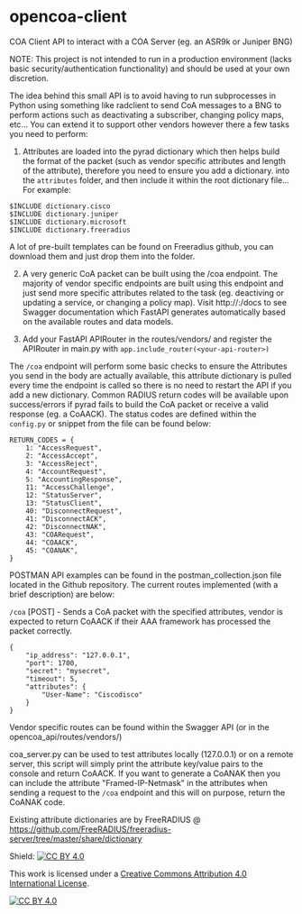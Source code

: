# opencoa-client
COA Client API to interact with a COA Server (eg. an ASR9k or Juniper BNG)

NOTE: This project is not intended to run in a production environment (lacks basic security/authentication functionality) and should be used at your own discretion.

The idea behind this small API is to avoid having to run subprocesses in Python using something like radclient to send CoA messages to a BNG to perform actions such as deactivating a subscriber, changing policy maps, etc... You can extend it to support other vendors however there a few tasks you need to perform:

1) Attributes are loaded into the pyrad dictionary which then helps build the format of the packet (such as vendor specific attributes and length of the attribute), therefore you need to ensure you add a dictionary.<vendor> into the `attributes` folder, and then include it within the root dictionary file... For example:

```
$INCLUDE dictionary.cisco
$INCLUDE dictionary.juniper
$INCLUDE dictionary.microsoft
$INCLUDE dictionary.freeradius
```

A lot of pre-built templates can be found on Freeradius github, you can download them and just drop them into the folder.

2) A very generic CoA packet can be built using the /coa endpoint. The majority of vendor specific endpoints are built using this endpoint and just send more specific attributes related to the task (eg. deactiving or updating a service, or changing a policy map). Visit http://<your-ip>:<your-port>/docs to see Swagger documentation which FastAPI generates automatically based on the available routes and data models.

3) Add your FastAPI APIRouter in the routes/vendors/<vendor> and register the APIRouter in main.py with `app.include_router(<your-api-router>)`

The `/coa` endpoint will perform some basic checks to ensure the Attributes you send in the body are actually available, this attribute dictionary is pulled every time the endpoint is called so there is no need to restart the API if you add a new dictionary. Common RADIUS return codes will be available upon success/errors if pyrad fails to build the CoA packet or receive a valid response (eg. a CoAACK). The status codes are defined within the `config.py` or snippet from the file can be found below:

```
RETURN_CODES = {
    1: "AccessRequest",
    2: "AccessAccept",
    3: "AccessReject",
    4: "AccountRequest",
    5: "AccountingResponse",
    11: "AccessChallenge",
    12: "StatusServer",
    13: "StatusClient",
    40: "DisconnectRequest",
    41: "DisconnectACK",
    42: "DisconnectNAK",
    43: "COARequest",
    44: "COAACK",
    45: "COANAK",
}
```

POSTMAN API examples can be found in the postman_collection.json file located in the Github repository. The current routes implemented (with a brief description) are below:

`/coa` [POST] - Sends a CoA packet with the specified attributes, vendor is expected to return CoAACK if their AAA framework has processed the packet correctly. 
```
{
    "ip_address": "127.0.0.1",
    "port": 1700,
    "secret": "mysecret",
    "timeout": 5,
    "attributes": {
        "User-Name": "Ciscodisco"
    }
}
```

Vendor specific routes can be found within the Swagger API (or in the opencoa_api/routes/vendors/<vendor>)

coa_server.py can be used to test attributes locally (127.0.0.1) or on a remote server, this script will simply print the attribute key/value pairs to the console and return CoAACK. If you want to generate a CoANAK then you can include the attribute "Framed-IP-Netmask" in the attributes when sending a request to the `/coa` endpoint and this will on purpose, return the CoANAK code.

Existing attribute dictionaries are by FreeRADIUS @ https://github.com/FreeRADIUS/freeradius-server/tree/master/share/dictionary

Shield: [![CC BY 4.0][cc-by-shield]][cc-by]

This work is licensed under a
[Creative Commons Attribution 4.0 International License][cc-by].

[![CC BY 4.0][cc-by-image]][cc-by]

[cc-by]: http://creativecommons.org/licenses/by/4.0/
[cc-by-image]: https://i.creativecommons.org/l/by/4.0/88x31.png
[cc-by-shield]: https://img.shields.io/badge/License-CC%20BY%204.0-lightgrey.svg
